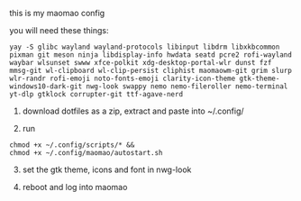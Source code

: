 this is my maomao config

you will need these things:
```
yay -S glibc wayland wayland-protocols libinput libdrm libxkbcommon pixman git meson ninja libdisplay-info hwdata seatd pcre2 rofi-wayland waybar wlsunset swww xfce-polkit xdg-desktop-portal-wlr dunst fzf mmsg-git wl-clipboard wl-clip-persist cliphist maomaowm-git grim slurp wlr-randr rofi-emoji noto-fonts-emoji clarity-icon-theme gtk-theme-windows10-dark-git nwg-look swappy nemo nemo-fileroller nemo-terminal yt-dlp gtklock corrupter-git ttf-agave-nerd
```

1. download dotfiles as a zip, extract and paste into ~/.config/

2. run
```
chmod +x ~/.config/scripts/* &&
chmod +x ~/.config/maomao/autostart.sh
```
3. set the gtk theme, icons and font in nwg-look

4. reboot and log into maomao
